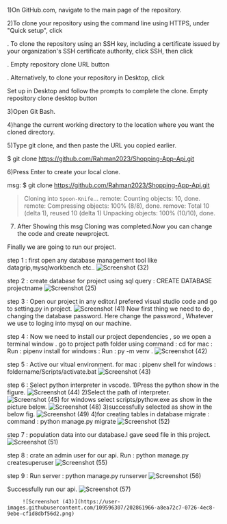 

1)On GitHub.com, navigate to the main page of the repository.

2)To clone your repository using the command line using HTTPS, under "Quick setup", click

. To clone the repository using an SSH key, including a certificate issued by your organization's SSH certificate authority, click SSH, then click

. Empty repository clone URL button

. Alternatively, to clone your repository in Desktop, click

Set up in Desktop and follow the prompts to complete the clone. Empty repository clone desktop button

3)Open Git Bash.

4)hange the current working directory to the location where you want the cloned directory.

5)Type git clone, and then paste the URL you copied earlier.

$ git clone https://github.com/Rahman2023/Shopping-App-Api.git

6)Press Enter to create your local clone.

msg:
$ git clone https://github.com/Rahman2023/Shopping-App-Api.git
> Cloning into `Spoon-Knife`...
> remote: Counting objects: 10, done.
> remote: Compressing objects: 100% (8/8), done.
> remove: Total 10 (delta 1), reused 10 (delta 1)
> Unpacking objects: 100% (10/10), done.

7) After Showing this msg Cloning was completed.Now you can change the code and create newproject.

Finally we are going to run our project.

step 1 : first open any database management tool like datagrip,mysqlworkbench etc..
![Screenshot (32)](https://user-images.githubusercontent.com/109596307/202860985-f752047d-7dc1-439d-9ab2-608f3bbb748b.png)

step 2 : create database for project using sql query : CREATE DATABASE projectname
![Screenshot (25)](https://user-images.githubusercontent.com/109596307/202860904-1a1a765b-10c4-453d-a299-ff39f2bfb69f.png)

step 3 : Open our project in any editor.I prefered visual studio code and go to setting.py in project.
![Screenshot (41)](https://user-images.githubusercontent.com/109596307/202861097-1badd07e-1a66-41a0-94d9-91f7a214fcfb.png)
 Now first thing we need to do , changing the database password. Here change the password , Whatever we use to loging into mysql on our machine.
 
 step 4 : Now we need to install our project dependencies , so we open a terminal window . go to project path folder using 
          command : cd 
          for mac :
          Run : pipenv install
          for windows :
          Run : py -m venv .
          ![Screenshot (42)](https://user-images.githubusercontent.com/109596307/202861584-248e4cef-d875-47c4-9645-83c29ebe805e.png)
          
step 5 : Active our vitual environment.
         for mac :
         pipenv shell
         for windows :
         foldername/Scripts/activate.bat
         ![Screenshot (43)](https://user-images.githubusercontent.com/109596307/202862087-1b5c864d-6063-455a-9833-bacfaf6a6738.png)
        
step 6 : Select python interpreter in vscode.
         1)Press the python show in the figure.
         ![Screenshot (44)](https://user-images.githubusercontent.com/109596307/202862136-8923f982-abb9-4d77-96dd-22c20200ad66.png)
         2)Select the path of interpreter.
         ![Screenshot (45)](https://user-images.githubusercontent.com/109596307/202862199-d5910807-8bd5-4640-9ce6-b7059e6faf81.png)
         for windows select scripts/pythow.exe as show in the picture below.
         ![Screenshot (48)](https://user-images.githubusercontent.com/109596307/202862352-fc7baff1-dc70-411e-9213-e15e0dfd37c5.png)
         3)successfully selected as show in the below fig.
         ![Screenshot (49)](https://user-images.githubusercontent.com/109596307/202862464-32508c49-29dc-4b17-bf9c-e8e4b80a3a7a.png)
         4)for creating tables in database migrate :
         command : python manage.py migrate
         ![Screenshot (52)](https://user-images.githubusercontent.com/109596307/202862927-34378d4b-2aef-417b-8867-863dbebb8693.png)

step 7 : population data into our database.I gave seed file in this project.
         ![Screenshot (51)](https://user-images.githubusercontent.com/109596307/202862833-99847d08-4b3f-48d6-8b8e-2d8adbdc9610.png)
         
step 8 : crate an admin user for our api.
         Run : python manage.py createsuperuser
         ![Screenshot (55)](https://user-images.githubusercontent.com/109596307/202863035-b58dda12-cb42-4207-9932-926e6c62241d.png)
         
step 9 : Run server : python manage.py runserver
         ![Screenshot (56)](https://user-images.githubusercontent.com/109596307/202863116-047389d4-9573-4bef-84a0-4dade3196f9d.png)
       
Successfully run our api.
![Screenshot (57)](https://user-images.githubusercontent.com/109596307/202863130-1dffe39a-b4c0-449b-965d-d7fadb372f42.png)


         





         



         ![Screenshot (43)](https://user-images.githubusercontent.com/109596307/202861966-a8ea72c7-0726-4ec8-9ebe-cf1d8dbf56d2.png)


 
 
          
          




